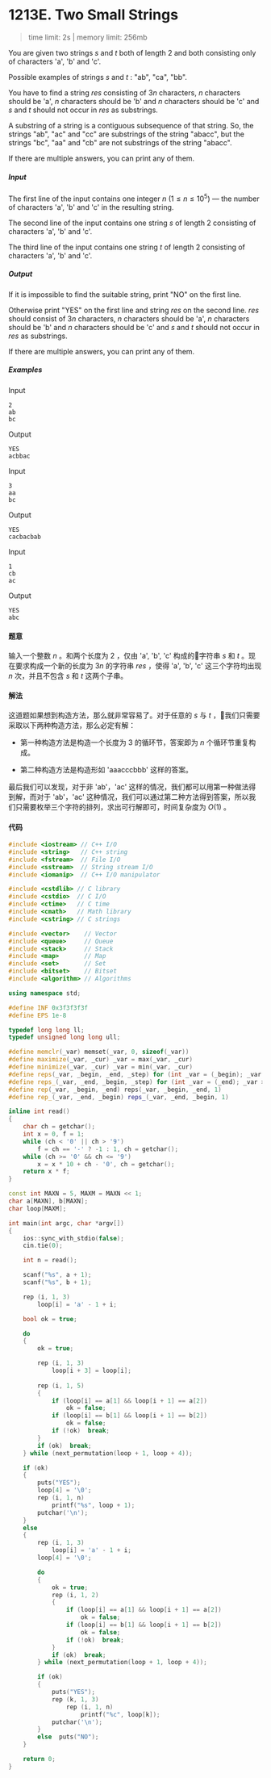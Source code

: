 # 1213E. Two Small Strings

> time limit: 2s | memory limit: 256mb

You are given two strings $s$ and $t$ both of length $2$ and both consisting only of characters 'a', 'b' and 'c'.

Possible examples of strings $s$ and $t$ : "ab", "ca", "bb".

You have to find a string $res$ consisting of $3n$ characters, $n$ characters should be 'a', $n$ characters should be 'b' and $n$ characters should be 'c' and $s$ and $t$ should not occur in $res$ as substrings.

A substring of a string is a contiguous subsequence of that string. So, the strings "ab", "ac" and "cc" are substrings of the string "abacc", but the strings "bc", "aa" and "cb" are not substrings of the string "abacc".

If there are multiple answers, you can print any of them.

##### Input

The first line of the input contains one integer $n$
($1 \leq n \leq 10^5$) — the number of characters 'a', 'b' and 'c' in the resulting string.

The second line of the input contains one string $s$
of length $2$ consisting of characters 'a', 'b' and 'c'.

The third line of the input contains one string $t$
of length $2$ consisting of characters 'a', 'b' and 'c'.

##### Output

If it is impossible to find the suitable string, print "NO" on the first line.

Otherwise print "YES" on the first line and string $res$ on the second line. $res$ should consist of $3n$ characters, $n$ characters should be 'a', $n$ characters should be 'b' and $n$ characters should be 'c' and $s$ and $t$ should not occur in $res$ as substrings.

If there are multiple answers, you can print any of them.

##### Examples

Input
```text
2
ab
bc
```
Output
```text
YES
acbbac
```

Input
```text
3
aa
bc
```
Output
```text
YES
cacbacbab
```

Input
```text
1
cb
ac
```
Output
```text
YES
abc
```

#### 题意

输入一个整数 $n$ 。和两个长度为 $2$ ，仅由 'a', 'b', 'c' 构成的字符串 $s$ 和 $t$ 。现在要求构成一个新的长度为 $3n$ 的字符串 $res$ ，使得 'a', 'b', 'c' 这三个字符均出现 $n$ 次，并且不包含 $s$ 和 $t$ 这两个子串。

#### 解法

这道题如果想到构造方法，那么就非常容易了。对于任意的 $s$ 与 $t$ ，我们只需要采取以下两种构造方法，那么必定有解：

- 第一种构造方法是构造一个长度为 $3$ 的循环节，答案即为 $n$ 个循环节重复构成。

- 第二种构造方法是构造形如 'aaacccbbb' 这样的答案。

最后我们可以发现，对于非 'ab'，'ac' 这样的情况，我们都可以用第一种做法得到解，而对于 'ab'，'ac' 这种情况，我们可以通过第二种方法得到答案，所以我们只需要枚举三个字符的排列，求出可行解即可，时间复杂度为 $O(1)$ 。

#### 代码

```cpp
#include <iostream> // C++ I/O
#include <string>   // C++ string
#include <fstream>  // File I/O
#include <sstream>  // String stream I/O
#include <iomanip>  // C++ I/O manipulator

#include <cstdlib> // C library
#include <cstdio>  // C I/O
#include <ctime>   // C time
#include <cmath>   // Math library
#include <cstring> // C strings

#include <vector>    // Vector
#include <queue>     // Queue
#include <stack>     // Stack
#include <map>       // Map
#include <set>       // Set
#include <bitset>    // Bitset
#include <algorithm> // Algorithms

using namespace std;

#define INF 0x3f3f3f3f
#define EPS 1e-8

typedef long long ll;
typedef unsigned long long ull;

#define memclr(_var) memset(_var, 0, sizeof(_var))
#define maximize(_var, _cur) _var = max(_var, _cur)
#define minimize(_var, _cur) _var = min(_var, _cur)
#define reps(_var, _begin, _end, _step) for (int _var = (_begin); _var <= (_end); _var += (_step))
#define reps_(_var, _end, _begin, _step) for (int _var = (_end); _var >= (_begin); _var -= (_step))
#define rep(_var, _begin, _end) reps(_var, _begin, _end, 1)
#define rep_(_var, _end, _begin) reps_(_var, _end, _begin, 1)

inline int read()
{
    char ch = getchar();
    int x = 0, f = 1;
    while (ch < '0' || ch > '9')
        f = ch == '-' ? -1 : 1, ch = getchar();
    while (ch >= '0' && ch <= '9')
        x = x * 10 + ch - '0', ch = getchar();
    return x * f;
}

const int MAXN = 5, MAXM = MAXN << 1;
char a[MAXN], b[MAXN];
char loop[MAXM];

int main(int argc, char *argv[])
{
    ios::sync_with_stdio(false);
    cin.tie(0);

    int n = read();

    scanf("%s", a + 1);
    scanf("%s", b + 1);

    rep (i, 1, 3)
        loop[i] = 'a' - 1 + i;

    bool ok = true;

    do
    {
        ok = true;

        rep (i, 1, 3)
            loop[i + 3] = loop[i];
        
        rep (i, 1, 5)
        {
            if (loop[i] == a[1] && loop[i + 1] == a[2])
                ok = false;
            if (loop[i] == b[1] && loop[i + 1] == b[2])
                ok = false;
            if (!ok)  break;
        }
        if (ok)  break;
    } while (next_permutation(loop + 1, loop + 4));

    if (ok)
    {
        puts("YES");
        loop[4] = '\0';
        rep (i, 1, n)
            printf("%s", loop + 1);
        putchar('\n');
    }
    else
    {
        rep (i, 1, 3)
            loop[i] = 'a' - 1 + i;
        loop[4] = '\0';

        do
        {
            ok = true;
            rep (i, 1, 2)
            {
                if (loop[i] == a[1] && loop[i + 1] == a[2])
                    ok = false;
                if (loop[i] == b[1] && loop[i + 1] == b[2])
                    ok = false;
                if (!ok)  break;
            }
            if (ok)  break;
        } while (next_permutation(loop + 1, loop + 4));

        if (ok)
        {
            puts("YES");
            rep (k, 1, 3)
                rep (i, 1, n)
                    printf("%c", loop[k]);
            putchar('\n');
        }
        else  puts("NO");
    }

    return 0;
}
```